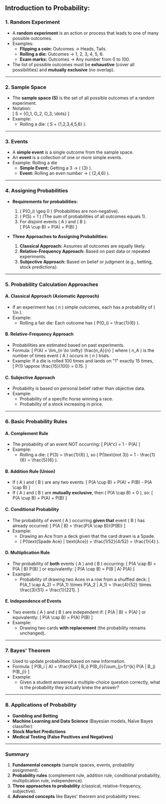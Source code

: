 ## **Introduction to Probability:**

### **1. Random Experiment**
- A **random experiment** is an action or process that leads to one of many possible outcomes.
- Examples:
  - **Flipping a coin:** Outcomes → Heads, Tails.
  - **Rolling a die:** Outcomes → 1, 2, 3, 4, 5, 6.
  - **Exam marks:** Outcomes → Any number from 0 to 100.
- The list of possible outcomes must be **exhaustive** (cover all possibilities) and **mutually exclusive** (no overlap).

---

### **2. Sample Space**
- The **sample space (S)** is the set of all possible outcomes of a random experiment.
- Notation:  
  \[
  S = \{O_1, O_2, O_3, \dots\}
  \]
- Example:  
  - Rolling a die: \( S = \{1,2,3,4,5,6\} \).

---

### **3. Events**
- A **simple event** is a single outcome from the sample space.
- An **event** is a collection of one or more simple events.
- Example: Rolling a die
  - **Simple Event:** Getting a 3 → \( \{3\} \).
  - **Event:** Rolling an even number → \( \{2,4,6\} \).

---

### **4. Assigning Probabilities**
- **Requirements for probabilities:**
  1. \( P(O_i) \geq 0 \) (Probabilities are non-negative).
  2. \( P(S) = 1 \) (The sum of probabilities of all outcomes equals 1).
  3. For disjoint events \( A \) and \( B \):  
     \[
     P(A \cup B) = P(A) + P(B)
     \]

- **Three Approaches to Assigning Probabilities:**
  1. **Classical Approach:** Assumes all outcomes are equally likely.
  2. **Relative-Frequency Approach:** Based on past data or repeated experiments.
  3. **Subjective Approach:** Based on belief or judgment (e.g., betting, stock predictions).

---

### **5. Probability Calculation Approaches**
#### **A. Classical Approach (Axiomatic Approach)**
- If an experiment has \( n \) simple outcomes, each has a probability of \( 1/n \).
- Example:
  - Rolling a fair die: Each outcome has \( P(O_i) = \frac{1}{6} \).

#### **B. Relative-Frequency Approach**
- Probabilities are estimated based on past experiments.
- Formula:
  \[
  P(A) = \lim_{n \to \infty} \frac{n_A}{n}
  \]
  where \( n_A \) is the number of times event \( A \) occurs in \( n \) trials.
- Example: If a die is rolled 100 times and lands on "1" exactly 15 times,  
  \[
  P(1) \approx \frac{15}{100} = 0.15.
  \]

#### **C. Subjective Approach**
- Probability is based on personal belief rather than objective data.
- Example:
  - Probability of a specific horse winning a race.
  - Probability of a stock increasing in price.

---

### **6. Basic Probability Rules**
#### **A. Complement Rule**
- The probability of an event NOT occurring:
  \[
  P(A^c) = 1 - P(A)
  \]
- Example:  
  - Rolling a die: \( P(3) = \frac{1}{6} \), so \( P(\text{not 3}) = 1 - \frac{1}{6} = \frac{5}{6} \).

#### **B. Addition Rule (Union)**
- If \( A \) and \( B \) are any two events:
  \[
  P(A \cup B) = P(A) + P(B) - P(A \cap B)
  \]
- If \( A \) and \( B \) are **mutually exclusive**, then \( P(A \cap B) = 0 \), so:
  \[
  P(A \cup B) = P(A) + P(B)
  \]

#### **C. Conditional Probability**
- The probability of event \( A \) occurring **given that** event \( B \) has already occurred:
  \[
  P(A | B) = \frac{P(A \cap B)}{P(B)}
  \]
- Example:  
  - Drawing an Ace from a deck given that the card drawn is a Spade.
  - \( P(\text{Spade Ace} | \text{Ace}) = \frac{1/52}{4/52} = \frac{1}{4} \).

#### **D. Multiplication Rule**
- The probability of **both** events \( A \) and \( B \) occurring:
  \[
  P(A \cap B) = P(A | B) P(B)
  \]
  or equivalently:
  \[
  P(A \cap B) = P(B | A) P(A)
  \]
- Example:  
  - Probability of drawing two Aces in a row from a shuffled deck:
    \[
    P(A_1 \cap A_2) = P(A_1) \times P(A_2 | A_1) = \frac{4}{52} \times \frac{3}{51} = \frac{1}{221}.
    \]

#### **E. Independence of Events**
- Two events \( A \) and \( B \) are independent if:
  \[
  P(A | B) = P(A)
  \]
  or equivalently:
  \[
  P(A \cap B) = P(A) P(B)
  \]
- Example:
  - Drawing two cards **with replacement** (the probability remains unchanged).

---

### **7. Bayes' Theorem**
- Used to update probabilities based on new information.
- Formula:
  \[
  P(B_i | A) = \frac{P(A | B_i) P(B_i)}{\sum_{j=1}^{k} P(A | B_j) P(B_j)}
  \]
- Example:  
  - Given a student answered a multiple-choice question correctly, what is the probability they actually knew the answer?

---

### **8. Applications of Probability**
- **Gambling and Betting**
- **Machine Learning and Data Science** (Bayesian models, Naïve Bayes classifier)
- **Stock Market Predictions**
- **Medical Testing (False Positives and Negatives)**

---

### **Summary**
1. **Fundamental concepts** (sample spaces, events, probability assignment).
2. **Probability rules** (complement rule, addition rule, conditional probability, multiplication rule, independence).
3. **Three approaches to probability** (classical, relative-frequency, subjective).
4. **Advanced concepts** like Bayes' theorem and probability trees.










